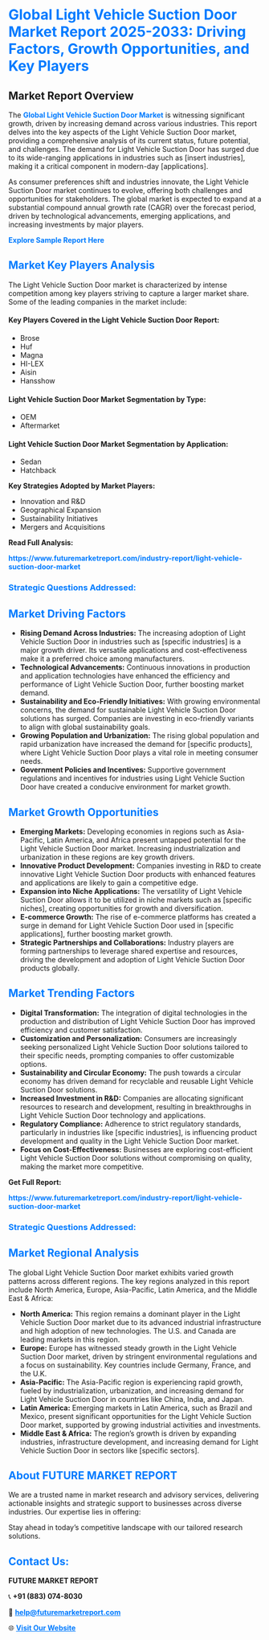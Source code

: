 <h1 style="color: #007BFF;">Global Light Vehicle Suction Door Market Report 2025-2033: Driving Factors, Growth Opportunities, and Key Players</h1>

<section id="overview">
<h2>Market Report Overview</h2>
<p>The <a href="https://www.futuremarketreport.com/industry-report/light-vehicle-suction-door-market" style="color: #007BFF; text-decoration: none;"><strong>Global Light Vehicle Suction Door Market</strong></a> is witnessing significant growth, driven by increasing demand across various industries. This report delves into the key aspects of the Light Vehicle Suction Door market, providing a comprehensive analysis of its current status, future potential, and challenges. The demand for Light Vehicle Suction Door has surged due to its wide-ranging applications in industries such as [insert industries], making it a critical component in modern-day [applications].</p>
<p>As consumer preferences shift and industries innovate, the Light Vehicle Suction Door market continues to evolve, offering both challenges and opportunities for stakeholders. The global market is expected to expand at a substantial compound annual growth rate (CAGR) over the forecast period, driven by technological advancements, emerging applications, and increasing investments by major players.</p>
</section>

<section id="overview">
<p><a href="https://www.futuremarketreport.com/request-sample/reportId=36498" style="color: #007BFF; text-decoration: none;"><strong>Explore Sample Report Here</strong></a></p>
</section>

<section id="key-players">
<h2 style="color: #007BFF;">Market Key Players Analysis</h2>
<p>The Light Vehicle Suction Door market is characterized by intense competition among key players striving to capture a larger market share. Some of the leading companies in the market include:</p>
<h4>Key Players Covered in the Light Vehicle Suction Door Report:</h4>
<ul><li>Brose</li><li>Huf</li><li>Magna</li><li>HI-LEX</li><li>Aisin</li><li>Hansshow</li></ul>
<h4>Light Vehicle Suction Door Market Segmentation by Type:</h4>
<ul><li>OEM</li><li>Aftermarket</li></ul>

<h4>Light Vehicle Suction Door Market Segmentation by Application:</h4>
<ul><li>Sedan</li><li>Hatchback</li></ul>
<p><strong>Key Strategies Adopted by Market Players:</strong></p>
<ul>
<li>Innovation and R&D</li>
<li>Geographical Expansion</li>
<li>Sustainability Initiatives</li>
<li>Mergers and Acquisitions</li>
</ul>
</section>

<section>
<p><strong>Read Full Analysis: </strong></p><a href="https://www.futuremarketreport.com/industry-report/light-vehicle-suction-door-market" style="color: #007BFF; text-decoration: none;"><strong>https://www.futuremarketreport.com/industry-report/light-vehicle-suction-door-market</strong></a>
<h3 style="color: #007BFF;">Strategic Questions Addressed:</h3>
</section>

<section id="driving-factors">
<h2 style="color: #007BFF;">Market Driving Factors</h2>
<ul>
<li><strong>Rising Demand Across Industries:</strong> The increasing adoption of Light Vehicle Suction Door in industries such as [specific industries] is a major growth driver. Its versatile applications and cost-effectiveness make it a preferred choice among manufacturers.</li>
<li><strong>Technological Advancements:</strong> Continuous innovations in production and application technologies have enhanced the efficiency and performance of Light Vehicle Suction Door, further boosting market demand.</li>
<li><strong>Sustainability and Eco-Friendly Initiatives:</strong> With growing environmental concerns, the demand for sustainable Light Vehicle Suction Door solutions has surged. Companies are investing in eco-friendly variants to align with global sustainability goals.</li>
<li><strong>Growing Population and Urbanization:</strong> The rising global population and rapid urbanization have increased the demand for [specific products], where Light Vehicle Suction Door plays a vital role in meeting consumer needs.</li>
<li><strong>Government Policies and Incentives:</strong> Supportive government regulations and incentives for industries using Light Vehicle Suction Door have created a conducive environment for market growth.</li>
</ul>
</section>

<section id="growth-opportunities">
<h2 style="color: #007BFF;">Market Growth Opportunities</h2>
<ul>
<li><strong>Emerging Markets:</strong> Developing economies in regions such as Asia-Pacific, Latin America, and Africa present untapped potential for the Light Vehicle Suction Door market. Increasing industrialization and urbanization in these regions are key growth drivers.</li>
<li><strong>Innovative Product Development:</strong> Companies investing in R&D to create innovative Light Vehicle Suction Door products with enhanced features and applications are likely to gain a competitive edge.</li>
<li><strong>Expansion into Niche Applications:</strong> The versatility of Light Vehicle Suction Door allows it to be utilized in niche markets such as [specific niches], creating opportunities for growth and diversification.</li>
<li><strong>E-commerce Growth:</strong> The rise of e-commerce platforms has created a surge in demand for Light Vehicle Suction Door used in [specific applications], further boosting market growth.</li>
<li><strong>Strategic Partnerships and Collaborations:</strong> Industry players are forming partnerships to leverage shared expertise and resources, driving the development and adoption of Light Vehicle Suction Door products globally.</li>
</ul>
</section>

<section id="trending-factors">
<h2 style="color: #007BFF;">Market Trending Factors</h2>
<ul>
<li><strong>Digital Transformation:</strong> The integration of digital technologies in the production and distribution of Light Vehicle Suction Door has improved efficiency and customer satisfaction.</li>
<li><strong>Customization and Personalization:</strong> Consumers are increasingly seeking personalized Light Vehicle Suction Door solutions tailored to their specific needs, prompting companies to offer customizable options.</li>
<li><strong>Sustainability and Circular Economy:</strong> The push towards a circular economy has driven demand for recyclable and reusable Light Vehicle Suction Door solutions.</li>
<li><strong>Increased Investment in R&D:</strong> Companies are allocating significant resources to research and development, resulting in breakthroughs in Light Vehicle Suction Door technology and applications.</li>
<li><strong>Regulatory Compliance:</strong> Adherence to strict regulatory standards, particularly in industries like [specific industries], is influencing product development and quality in the Light Vehicle Suction Door market.</li>
<li><strong>Focus on Cost-Effectiveness:</strong> Businesses are exploring cost-efficient Light Vehicle Suction Door solutions without compromising on quality, making the market more competitive.</li>
</ul>
</section>

<section>
<p><strong>Get Full Report: </strong></p><a href="https://www.futuremarketreport.com/industry-report/light-vehicle-suction-door-market" style="color: #007BFF; text-decoration: none;"><strong>https://www.futuremarketreport.com/industry-report/light-vehicle-suction-door-market</strong></a>
<h3 style="color: #007BFF;">Strategic Questions Addressed:</h3>
</section>


<section id="regional-analysis">
<h2 style="color: #007BFF;">Market Regional Analysis</h2>
<p>The global Light Vehicle Suction Door market exhibits varied growth patterns across different regions. The key regions analyzed in this report include North America, Europe, Asia-Pacific, Latin America, and the Middle East & Africa:</p>
<ul>
<li><strong>North America:</strong> This region remains a dominant player in the Light Vehicle Suction Door market due to its advanced industrial infrastructure and high adoption of new technologies. The U.S. and Canada are leading markets in this region.</li>
<li><strong>Europe:</strong> Europe has witnessed steady growth in the Light Vehicle Suction Door market, driven by stringent environmental regulations and a focus on sustainability. Key countries include Germany, France, and the U.K.</li>
<li><strong>Asia-Pacific:</strong> The Asia-Pacific region is experiencing rapid growth, fueled by industrialization, urbanization, and increasing demand for Light Vehicle Suction Door in countries like China, India, and Japan.</li>
<li><strong>Latin America:</strong> Emerging markets in Latin America, such as Brazil and Mexico, present significant opportunities for the Light Vehicle Suction Door market, supported by growing industrial activities and investments.</li>
<li><strong>Middle East & Africa:</strong> The region’s growth is driven by expanding industries, infrastructure development, and increasing demand for Light Vehicle Suction Door in sectors like [specific sectors].</li>
</ul>
</section>

<footer>
<h2 style="color: #007BFF;">About FUTURE MARKET REPORT</h2>
<p>We are a trusted name in market research and advisory services, delivering actionable insights and strategic support to businesses across diverse industries. Our expertise lies in offering:</p>

<p>Stay ahead in today’s competitive landscape with our tailored research solutions.</p>

<h2 style="color: #007BFF;">Contact Us:</h2>
<p><strong>FUTURE MARKET REPORT</strong></p>
<p>📞 <strong>+91 (883) 074-8030</strong></p>
<p>📧 <strong><a href="mailto:help@futuremarketreport.com" style="color: #007BFF;">help@futuremarketreport.com</a></strong></p>
<p>🌐 <strong><a href="https://www.futuremarketreport.com/" style="color: #007BFF;">Visit Our Website</a></strong></p>
</footer>